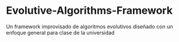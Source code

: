 # Evolutive-Algorithms-Framework
Un framework improvisado de algoritmos evolutivos diseñado con un enfoque general para clase de la universidad
